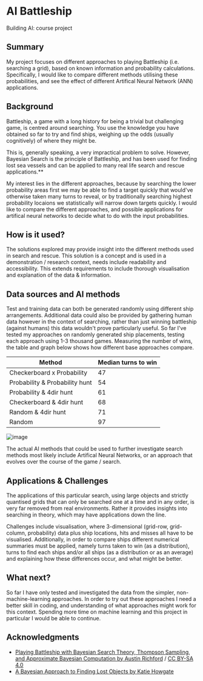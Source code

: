 <!-- This is the markdown template for the final project of the Building AI course, 
created by Reaktor Innovations and University of Helsinki. 
Copy the template, paste it to your GitHub README and edit! -->

# AI Battleship

Building AI: course project

## Summary

My project focuses on different approaches to playing Battleship (i.e. searching a grid), based on known information and probability calculations. Specifically, I would like to compare different methods utilising these probabilities, and see the effect of different Artifical Neural Network (ANN) applications.

## Background

Battleship, a game with a long history for being a trivial but challenging game, is centred around searching. You use the knowledge you have obtained so far to try and find ships, weighing up the odds (usually cognitively) of where they might be.

This is, generally speaking, a very impractical problem to solve. However, Bayesian Search is the principle of Battleship, and has been used for finding lost sea vessels and can be applied to many real life search and rescue applications.**

My interest lies in the different approaches, because by searching the lower probability areas first we may be able to find a target quickly that would've otherwise taken many turns to reveal, or by traditionally searching highest probability locaions we statistically will narrow down targets quickly. I would like to compare the different approaches, and possible applications for artifical neural networks to decide what to do with the input probabilities.

## How is it used?

The solutions explored may provide insight into the different methods used in search and rescue. This solution is a concept and is used in a demonstration / research context, needs include readability and accessibility. This extends requirements to include thorough visualisation and explanation of the data & information.

## Data sources and AI methods

Test and training data can both be generated randomly using different ship arrangements. Additional data could also be provided by gathering human data however in the context of searching, rather than just winning battleship (against humans) this data wouldn't prove particularly useful.
So far I've tested my approaches on randomly generated ship placements, testing each approach using 1-3 thousand games. Measuring the number of wins, the table and graph below shows how different base approaches compare.


| Method      | Median turns to win |
| ----------- | ----------- |
| Checkerboard x Probability | 47 |
| Probability & Probability hunt  | 54 |
|  Probability & 4dir hunt | 61 |
|  Checkerboard & 4dir hunt| 68 |
|  Random & 4dir hunt | 71 |
|  Random | 97 |

![image](https://user-images.githubusercontent.com/105332964/218243571-1345031e-21ec-485d-acbc-6e4a77c43930.png)

The actual AI methods that could be used to further investigate search methods most likely include Artifical Neural Networks, or an approach that evolves over the course of the game / search.

## Applications & Challenges

The applications of this particular search, using large objects and strictly quantised grids that can only be searched one at a time and in any order, is very far removed from real environments. Rather it provides insights into searching in theory, which may have applications down the line.

Challenges include visualisation, where 3-dimensional (grid-row, grid-column, probability) data plus ship locations, hits and misses all have to be visualised. Additionally, in order to compare ships different numerical summaries must be applied, namely turns taken to win (as a distribution), turns to find each ships and/or all ships (as a distribution or as an average) and explaining how these differences occur, and what might be better.

## What next?

So far I have only tested and investigated the data from the simpler, non-machine-learning approaches. In order to try out these approaches I need a better skill in coding, and understanding of what approaches might work for this context. Spending more time on machine learning and this project in particular I would be able to continue.

## Acknowledgments

* [Playing Battleship with Bayesian Search Theory, Thompson Sampling, and Approximate Bayesian Computation by Austin Richford](https://austinrochford.com/posts/2021-09-02-battleship-bayes.html) / [CC BY-SA 4.0](https://creativecommons.org/licenses/by-sa/4.0/)
* [A Bayesian Approach to Finding Lost Objects by Katie Howgate](https://www.lancaster.ac.uk/stor-i-student-sites/katie-howgate/2021/02/08/a-bayesian-approach-to-finding-lost-objects/)

